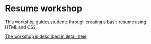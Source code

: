 # Resume workshop
This workshop guides students through creating a basic resume using HTML and CSS.

[The workshop is described in detail here](https://docs.google.com/document/d/e/2PACX-1vRREj8zUZPW7k8t8Y8H6mkfeQrsZwV34DcOS1Oa4Zs9rgQp6BUc5nuFgbZMMwkdJhedfR_8Xr0AufQq/pub)
